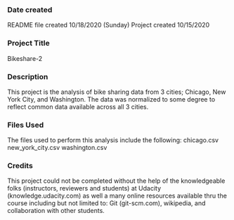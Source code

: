 ### Date created
README file created 10/18/2020 (Sunday)
Project created 10/15/2020

### Project Title
Bikeshare-2

### Description
This project is the analysis of bike sharing data from 3 cities; Chicago, New York City, and Washington.  The data was normalized to some degree to reflect common data available across all 3 cities.

### Files Used
The files used to perform this analysis include the following:
  chicago.csv
  new_york_city.csv
  washington.csv

### Credits
This project could not be completed without the help of the knowledgeable folks (instructors, reviewers and students) at Udacity (knowledge.udacity.com) as well a many online resources available thru the course including but not limited to: Git (git-scm.com), wikipedia, and collaboration with other students.

